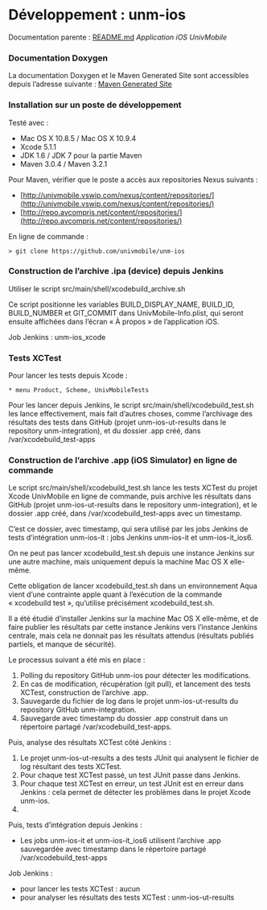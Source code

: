 # Développement : unm-ios

Documentation parente : [README.md](README.md "Documentation parente : unm-ios/README.md") _Application iOS UnivMobile_

### Documentation Doxygen

La documentation Doxygen et le Maven Generated Site sont accessibles depuis l’adresse suivante :
[Maven Generated Site](http://univmobile.vswip.com/nexus/content/sites/pub/unm-ios/0.0.4/ "Maven Generated Site: unm-ios:0.0.4")

### Installation sur un poste de développement

Testé avec : 

  * Mac OS X 10.8.5 / Mac OS X 10.9.4
  * Xcode 5.1.1
  * JDK 1.6 / JDK 7 pour la partie Maven
  * Maven 3.0.4 / Maven 3.2.1
  
Pour Maven, vérifier que le poste a accès aux repositories Nexus suivants :

  * [http://univmobile.vswip.com/nexus/content/repositories/](http://univmobile.vswip.com/nexus/content/repositories/)
  * [http://repo.avcompris.net/content/repositories/](http://repo.avcompris.net/content/repositories/)
  
En ligne de commande :

    > git clone https://github.com/univmobile/unm-ios

### Construction de l’archive .ipa (device) depuis Jenkins

Utiliser le script src/main/shell/xcodebuild_archive.sh

Ce script positionne les variables BUILD_DISPLAY_NAME, BUILD_ID, BUILD_NUMBER et GIT_COMMIT dans UnivMobile-Info.plist, qui seront ensuite affichées dans l’écran « À propos » de l’application iOS.

Job Jenkins : unm-ios_xcode

### Tests XCTest

Pour lancer les tests depuis Xcode :
    
    * menu Product, Scheme, UnivMobileTests

Pour les lancer depuis Jenkins, le script src/main/shell/xcodebuild_test.sh 
les lance effectivement, mais fait d’autres choses, comme l’archivage
des résultats des tests dans GitHub (projet unm-ios-ut-results dans le repository 
unm-integration),
et du dossier .app créé, dans /var/xcodebuild_test-apps

### Construction de l’archive .app (iOS Simulator) en ligne de commande

Le script src/main/shell/xcodebuild_test.sh lance les tests XCTest du projet Xcode
UnivMobile en ligne de commande,
puis archive les résultats dans GitHub
(projet unm-ios-ut-results dans le repository 
unm-integration),
et le dossier .app créé,
dans /var/xcodebuild_test-apps avec un timestamp.

C’est ce dossier, avec timestamp, qui sera utilisé par les jobs Jenkins de tests
d’intégration unm-ios-it : jobs Jenkins unm-ios-it et unm-ios-it_ios6.

On ne peut pas lancer xcodebuild_test.sh depuis une instance Jenkins sur une autre machine,
mais uniquement depuis la machine Mac OS X elle-même.

Cette obligation de lancer xcodebuild_test.sh dans un environnement Aqua vient d’une contrainte apple quant à l’exécution de la commande « xcodebuild test », qu’utilise précisément xcodebuild_test.sh.

Il a été étudié d’installer Jenkins sur la machine Mac OS X elle-même, et de faire publier les résultats par cette instance Jenkins vers l’instance Jenkins centrale, 
mais cela ne donnait pas les résultats attendus (résultats publiés partiels, et manque de sécurité).

Le processus suivant a été mis en place :

  1. Polling du repository GitHub unm-ios pour détecter les modifications.
  2. En cas de modification, récupération (git pull), et lancement des tests XCTest, construction de l’archive .app.
  3. Sauvegarde du fichier de log dans le projet unm-ios-ut-results du repository GitHub unm-integration.
  4. Sauvegarde avec timestamp du dossier .app construit dans un répertoire partagé /var/xcodebuild_test-apps.
  
Puis, analyse des résultats XCTest côté Jenkins :

  1. Le projet unm-ios-ut-results a des tests JUnit qui analysent le fichier de log résultant des tests XCTest.
  2. Pour chaque test XCTest passé, un test JUnit passe dans Jenkins.
  3. Pour chaque test XCTest en erreur, un test JUnit est en erreur dans Jenkins : cela permet de détecter les problèmes dans le projet Xcode unm-ios.
  4. 

Puis, tests d’intégration depuis Jenkins :

  * Les jobs unm-ios-it et unm-ios-it_ios6 utilisent l’archive .app sauvegardée avec timestamp dans le répertoire partagé /var/xcodebuild_test-apps
  
Job Jenkins :
 
 * pour lancer les tests XCTest : aucun
 * pour analyser les résultats des tests XCTest : unm-ios-ut-results
